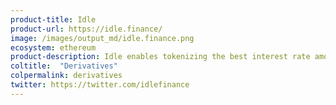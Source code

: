 ```yaml
---
product-title: Idle
product-url: https://idle.finance/
image: /images/output_md/idle.finance.png
ecosystem: ethereum
product-description: Idle enables tokenizing the best interest rate among Ethereum money markets.
coltitle:  "Derivatives"
colpermalink: derivatives
twitter: https://twitter.com/idlefinance
---
```

